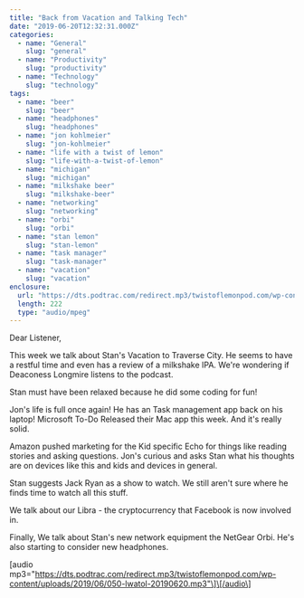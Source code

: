 ```yaml
---
title: "Back from Vacation and Talking Tech"
date: "2019-06-20T12:32:31.000Z"
categories:
  - name: "General"
    slug: "general"
  - name: "Productivity"
    slug: "productivity"
  - name: "Technology"
    slug: "technology"
tags:
  - name: "beer"
    slug: "beer"
  - name: "headphones"
    slug: "headphones"
  - name: "jon kohlmeier"
    slug: "jon-kohlmeier"
  - name: "life with a twist of lemon"
    slug: "life-with-a-twist-of-lemon"
  - name: "michigan"
    slug: "michigan"
  - name: "milkshake beer"
    slug: "milkshake-beer"
  - name: "networking"
    slug: "networking"
  - name: "orbi"
    slug: "orbi"
  - name: "stan lemon"
    slug: "stan-lemon"
  - name: "task manager"
    slug: "task-manager"
  - name: "vacation"
    slug: "vacation"
enclosure:
  url: "https://dts.podtrac.com/redirect.mp3/twistoflemonpod.com/wp-content/uploads/2019/06/050-lwatol-20190620.mp3"
  length: 222
  type: "audio/mpeg"
---
```


Dear Listener,

This week we talk about Stan's Vacation to Traverse City. He seems to have a restful time and even has a review of a milkshake IPA. We're wondering if Deaconess Longmire listens to the podcast.

Stan must have been relaxed because he did some coding for fun!

Jon's life is full once again! He has an Task management app back on his laptop! Microsoft To-Do Released their Mac app this week. And it's really solid.

Amazon pushed marketing for the Kid specific Echo for things like reading stories and asking questions. Jon's curious and asks Stan what his thoughts are on devices like this and kids and devices in general.

Stan suggests Jack Ryan as a show to watch. We still aren't sure where he finds time to watch all this stuff.

We talk about our Libra - the cryptocurrency that Facebook is now involved in.

Finally, We talk about Stan's new network equipment the NetGear Orbi. He's also starting to consider new headphones.

\[audio mp3="https://dts.podtrac.com/redirect.mp3/twistoflemonpod.com/wp-content/uploads/2019/06/050-lwatol-20190620.mp3"\]\[/audio\]
